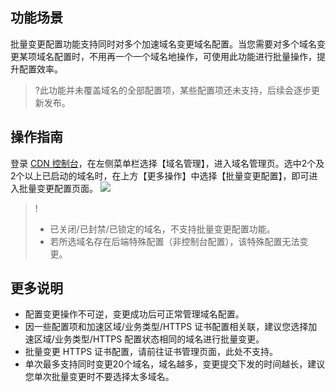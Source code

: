 
## 功能场景

批量变更配置功能支持同时对多个加速域名变更域名配置。当您需要对多个域名变更某项域名配置时，不用再一个一个域名地操作，可使用此功能进行批量操作，提升配置效率。

>?此功能并未覆盖域名的全部配置项，某些配置项还未支持，后续会逐步更新发布。

## 操作指南

登录 [CDN 控制台](https://console.cloud.tencent.com/cdn)，在左侧菜单栏选择【域名管理】，进入域名管理页。选中2个及2个以上已启动的域名时，在上方【更多操作】中选择【批量变更配置】，即可进入批量变更配置页面。
![](https://main.qcloudimg.com/raw/8ef48d5c4b5f2794eb97850cdb275de3.png)


>!
>- 已关闭/已封禁/已锁定的域名，不支持批量变更配置功能。
>- 若所选域名存在后端特殊配置（非控制台配置），该特殊配置无法变更。


##  更多说明

- 配置变更操作不可逆，变更成功后可正常管理域名配置。
- 因一些配置项和加速区域/业务类型/HTTPS 证书配置相关联，建议您选择加速区域/业务类型/HTTPS 配置状态相同的域名进行批量变更。
- 批量变更 HTTPS 证书配置，请前往证书管理页面，此处不支持。
- 单次最多支持同时变更20个域名，域名越多，变更提交下发的时间越长，建议您单次批量变更时不要选择太多域名。
